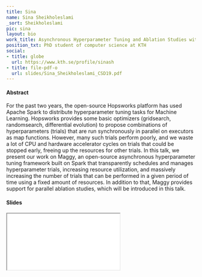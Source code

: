 ```yaml
---
title: Sina
name: Sina Sheikholeslami
_sort: Sheikholeslami
pic: sina
layout: bio
work_title: Asynchronous Hyperparameter Tuning and Ablation Studies with Apache Spark
position_txt: PhD student of computer science at KTH
social:
- title: globe
  url: https://www.kth.se/profile/sinash
- title: file-pdf-o
  url: slides/Sina_Sheikholeslami_CSD19.pdf
---
```


#### Abstract
For the past two years, the open-source Hopsworks platform has used Apache Spark to distribute hyperparameter tuning tasks for Machine Learning. Hopsworks provides some basic optimizers (gridsearch, randomsearch, differential evolution) to propose combinations of hyperparameters (trials) that are run synchronously in parallel on executors as map functions. However, many such trials perform poorly, and we waste a lot of CPU and hardware accelerator cycles on trials that could be stopped early, freeing up the resources for other trials. In this talk, we present our work on Maggy, an open-source asynchronous hyperparameter tuning framework built on Spark that transparently schedules and manages hyperparameter trials, increasing resource utilization, and massively increasing the number of trials that can be performed in a given period of time using a fixed amount of resources. In addition to that, Maggy provides support for parallel ablation studies, which will be introduced in this talk.

#### Slides
<iframe class="slides" src="pdf/web/viewer.html?file=/slides/Sina_Sheikholeslami_CSD19.pdf"></iframe>
